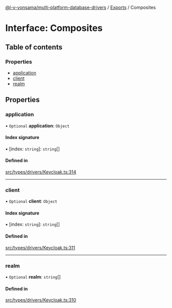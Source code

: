 [@l-v-yonsama/multi-platform-database-drivers](../README.md) / [Exports](../modules.md) / Composites

# Interface: Composites

## Table of contents

### Properties

- [application](Composites.md#application)
- [client](Composites.md#client)
- [realm](Composites.md#realm)

## Properties

### application

• `Optional` **application**: `Object`

#### Index signature

▪ [index: `string`]: `string`[]

#### Defined in

[src/types/drivers/Keycloak.ts:314](https://github.com/l-v-yonsama/db-drivers/blob/d4478ef/src/types/drivers/Keycloak.ts#L314)

___

### client

• `Optional` **client**: `Object`

#### Index signature

▪ [index: `string`]: `string`[]

#### Defined in

[src/types/drivers/Keycloak.ts:311](https://github.com/l-v-yonsama/db-drivers/blob/d4478ef/src/types/drivers/Keycloak.ts#L311)

___

### realm

• `Optional` **realm**: `string`[]

#### Defined in

[src/types/drivers/Keycloak.ts:310](https://github.com/l-v-yonsama/db-drivers/blob/d4478ef/src/types/drivers/Keycloak.ts#L310)
